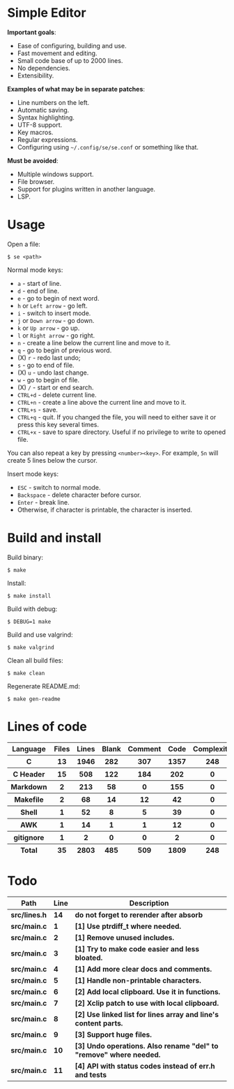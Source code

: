 # Simple Editor

**Important goals**:

- Ease of configuring, building and use.
- Fast movement and editing.
- Small code base of up to 2000 lines.
- No dependencies.
- Extensibility.

**Examples of what may be in separate patches**:

- Line numbers on the left.
- Automatic saving.
- Syntax highlighting.
- UTF-8 support.
- Key macros.
- Regular expressions.
- Configuring using `~/.config/se/se.conf` or something like that.

**Must be avoided**:

- Multiple windows support.
- File browser.
- Support for plugins written in another language.
- LSP.

# Usage

Open a file:

```
$ se <path>
```

Normal mode keys:

- `a` - start of line.
- `d` - end of line.
- `e` - go to begin of next word.
- `h` or `Left arrow` - go left.
- `i` - switch to insert mode.
- `j` or `Down arrow` - go down.
- `k` or `Up arrow` - go up.
- `l` or `Right arrow` - go right.
- `n` - create a line below the current line and move to it.
- `q` - go to begin of previous word.
- (X) `r` - redo last undo;
- `s` - go to end of file.
- (X) `u` - undo last change.
- `w` - go to begin of file.
- (X) `/` - start or end search.
- `CTRL+d` - delete current line.
- `CTRL+n` - create a line above the current line and move to it.
- `CTRL+s` - save.
- `CTRL+q` - quit. If you changed the file, you will need to either save it or press this key several times.
- `CTRL+x` - save to spare directory. Useful if no privilege to write to opened file.

You can also repeat a key by pressing `<number><key>`. For example, `5n` will create 5 lines below the cursor.

Insert mode keys:

- `ESC` - switch to normal mode.
- `Backspace` - delete character before cursor.
- `Enter` - break line.
- Otherwise, if character is printable, the character is inserted.

# Build and install

Build binary:

```
$ make
```

Install:

```
$ make install
```

Build with debug:

```
$ DEBUG=1 make
```

Build and use valgrind:

```
$ make valgrind
```

Clean all build files:

```
$ make clean
```

Regenerate README.md:

```
$ make gen-readme
```


# Lines of code

<table id="scc-table">
	<thead><tr>
		<th>Language</th>
		<th>Files</th>
		<th>Lines</th>
		<th>Blank</th>
		<th>Comment</th>
		<th>Code</th>
		<th>Complexity</th>
		<th>Bytes</th>
	</tr></thead>
	<tbody><tr>
		<th>C</th>
		<th>13</th>
		<th>1946</th>
		<th>282</th>
		<th>307</th>
		<th>1357</th>
		<th>248</th>
		<th>45342</th>
	</tr><tr>
		<th>C Header</th>
		<th>15</th>
		<th>508</th>
		<th>122</th>
		<th>184</th>
		<th>202</th>
		<th>0</th>
		<th>12045</th>
	</tr><tr>
		<th>Markdown</th>
		<th>2</th>
		<th>213</th>
		<th>58</th>
		<th>0</th>
		<th>155</th>
		<th>0</th>
		<th>4008</th>
	</tr><tr>
		<th>Makefile</th>
		<th>2</th>
		<th>68</th>
		<th>14</th>
		<th>12</th>
		<th>42</th>
		<th>0</th>
		<th>1412</th>
	</tr><tr>
		<th>Shell</th>
		<th>1</th>
		<th>52</th>
		<th>8</th>
		<th>5</th>
		<th>39</th>
		<th>0</th>
		<th>1008</th>
	</tr><tr>
		<th>AWK</th>
		<th>1</th>
		<th>14</th>
		<th>1</th>
		<th>1</th>
		<th>12</th>
		<th>0</th>
		<th>220</th>
	</tr><tr>
		<th>gitignore</th>
		<th>1</th>
		<th>2</th>
		<th>0</th>
		<th>0</th>
		<th>2</th>
		<th>0</th>
		<th>11</th>
	</tr></tbody>
	<tfoot><tr>
		<th>Total</th>
		<th>35</th>
		<th>2803</th>
		<th>485</th>
		<th>509</th>
		<th>1809</th>
		<th>248</th>
    	<th>64046</th>
	</tr></tfoot>
	</table>

# Todo

|Path|Line|Description|
|-|-|-|
|**src/lines.h**|**14**|**do not forget to rerender after absorb**|
|**src/main.c**|**1**|**[1] Use ptrdiff_t where needed.**|
|**src/main.c**|**2**|**[1] Remove unused includes.**|
|**src/main.c**|**3**|**[1] Try to make code easier and less bloated.**|
|**src/main.c**|**4**|**[1] Add more clear docs and comments.**|
|**src/main.c**|**5**|**[1] Handle non-printable characters.**|
|**src/main.c**|**6**|**[2] Add local clipboard. Use it in functions.**|
|**src/main.c**|**7**|**[2] Xclip patch to use with local clipboard.**|
|**src/main.c**|**8**|**[2] Use linked list for lines array and line's content parts.**|
|**src/main.c**|**9**|**[3] Support huge files.**|
|**src/main.c**|**10**|**[3] Undo operations. Also rename "del" to "remove" where needed.**|
|**src/main.c**|**11**|**[4] API with status codes instead of err.h and tests**|
